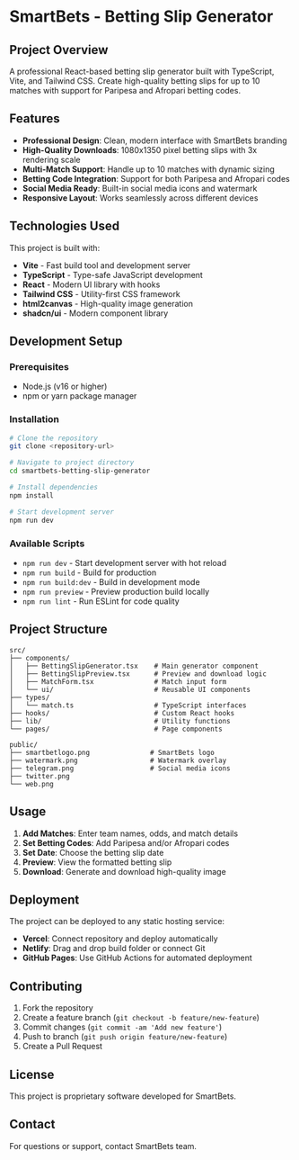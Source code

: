 # SmartBets - Betting Slip Generator

## Project Overview

A professional React-based betting slip generator built with TypeScript, Vite, and Tailwind CSS. Create high-quality betting slips for up to 10 matches with support for Paripesa and Afropari betting codes.

## Features

- **Professional Design**: Clean, modern interface with SmartBets branding
- **High-Quality Downloads**: 1080x1350 pixel betting slips with 3x rendering scale
- **Multi-Match Support**: Handle up to 10 matches with dynamic sizing
- **Betting Code Integration**: Support for both Paripesa and Afropari codes
- **Social Media Ready**: Built-in social media icons and watermark
- **Responsive Layout**: Works seamlessly across different devices

## Technologies Used

This project is built with:

- **Vite** - Fast build tool and development server
- **TypeScript** - Type-safe JavaScript development
- **React** - Modern UI library with hooks
- **Tailwind CSS** - Utility-first CSS framework
- **html2canvas** - High-quality image generation
- **shadcn/ui** - Modern component library

## Development Setup

### Prerequisites

- Node.js (v16 or higher)
- npm or yarn package manager

### Installation

```sh
# Clone the repository
git clone <repository-url>

# Navigate to project directory
cd smartbets-betting-slip-generator

# Install dependencies
npm install

# Start development server
npm run dev
```

### Available Scripts

- `npm run dev` - Start development server with hot reload
- `npm run build` - Build for production
- `npm run build:dev` - Build in development mode
- `npm run preview` - Preview production build locally
- `npm run lint` - Run ESLint for code quality

## Project Structure

```
src/
├── components/
│   ├── BettingSlipGenerator.tsx    # Main generator component
│   ├── BettingSlipPreview.tsx      # Preview and download logic
│   ├── MatchForm.tsx               # Match input form
│   └── ui/                         # Reusable UI components
├── types/
│   └── match.ts                    # TypeScript interfaces
├── hooks/                          # Custom React hooks
├── lib/                            # Utility functions
└── pages/                          # Page components

public/
├── smartbetlogo.png               # SmartBets logo
├── watermark.png                  # Watermark overlay
├── telegram.png                   # Social media icons
├── twitter.png
└── web.png
```

## Usage

1. **Add Matches**: Enter team names, odds, and match details
2. **Set Betting Codes**: Add Paripesa and/or Afropari codes
3. **Set Date**: Choose the betting slip date
4. **Preview**: View the formatted betting slip
5. **Download**: Generate and download high-quality image

## Deployment

The project can be deployed to any static hosting service:

- **Vercel**: Connect repository and deploy automatically
- **Netlify**: Drag and drop build folder or connect Git
- **GitHub Pages**: Use GitHub Actions for automated deployment

## Contributing

1. Fork the repository
2. Create a feature branch (`git checkout -b feature/new-feature`)
3. Commit changes (`git commit -am 'Add new feature'`)
4. Push to branch (`git push origin feature/new-feature`)
5. Create a Pull Request

## License

This project is proprietary software developed for SmartBets.

## Contact

For questions or support, contact SmartBets team.
